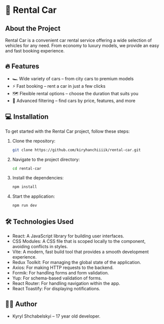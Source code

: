 # 🚗 Rental Car

## About the Project

Rental Car is a convenient car rental service offering a wide selection of vehicles for any need. From economy to luxury models, we provide an easy and fast booking experience.

## 🔥 Features

- 🏎 Wide variety of cars – from city cars to premium models
- ⚡ Fast booking – rent a car in just a few clicks
- 🗺 Flexible rental options – choose the duration that suits you
- 📍 Advanced filtering – find cars by price, features, and more

## 💻 Installation

To get started with the Rental Car project, follow these steps:

1. Clone the repository:
   ```bash
   git clone https://github.com/kiryhanchiiiik/rental-car.git
   ```
2. Navigate to the project directory:
   ```bash
   cd rental-car
   ```
3. Install the dependencies:
   ```bash
   npm install
   ```
4. Start the application:
   ```bash
   npm run dev
   ```

## 🛠 Technologies Used

- React: A JavaScript library for building user interfaces.
- CSS Modules: A CSS file that is scoped locally to the component, avoiding conflicts in styles.
- Vite: A modern, fast build tool that provides a smooth development experience.
- Redux Toolkit: For managing the global state of the application.
- Axios: For making HTTP requests to the backend.
- Formik: For handling forms and form validation.
- Yup: For schema-based validation of forms.
- React Router: For handling navigation within the app.
- React Toastify: For displaying notifications.

## 👨‍💻 Author

- Kyryl Shchabelskyi – 17 year old developer.
